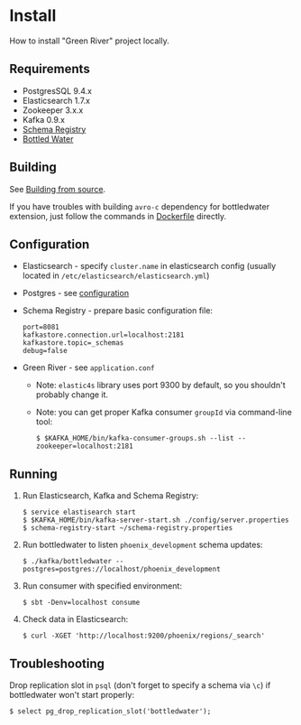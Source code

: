 # Install

How to install "Green River" project locally.

## Requirements

* PostgresSQL 9.4.x
* Elasticsearch 1.7.x
* Zookeeper 3.x.x
* Kafka 0.9.x
* [Schema Registry](https://github.com/confluentinc/schema-registry)
* [Bottled Water](https://github.com/FoxComm/bottledwater-pg)

## Building

See [Building from source](https://github.com/FoxComm/bottledwater-pg#building-from-source).

If you have troubles with building `avro-c` dependency for bottledwater extension, just follow the commands in [Dockerfile](https://github.com/FoxComm/bottledwater-pg/blob/master/build/Dockerfile.build#L21-L39) directly.

## Configuration

* Elasticsearch - specify `cluster.name` in elasticsearch config (usually located in `/etc/elasticsearch/elasticsearch.yml`)
* Postgres - see [configuration](https://github.com/FoxComm/bottledwater-pg#configuration)
* Schema Registry - prepare basic configuration file:

	```
	port=8081
	kafkastore.connection.url=localhost:2181
	kafkastore.topic=_schemas
	debug=false
	```

* Green River - see `application.conf`

	* Note: `elastic4s` library uses port 9300 by default, so you shouldn't probably change it.
	
	* Note: you can get proper Kafka consumer `groupId` via command-line tool: 

		```
		$ $KAFKA_HOME/bin/kafka-consumer-groups.sh --list --zookeeper=localhost:2181
		```

## Running

1. Run Elasticsearch, Kafka and Schema Registry:

	```
	$ service elastisearch start
	$ $KAFKA_HOME/bin/kafka-server-start.sh ./config/server.properties
	$ schema-registry-start ~/schema-registry.properties
	```

2. Run bottledwater to listen `phoenix_development` schema updates:

	```
	$ ./kafka/bottledwater --postgres=postgres://localhost/phoenix_development
	```

3. Run consumer with specified environment:

	```
	$ sbt -Denv=localhost consume
	```

4. Check data in Elasticsearch:

	```
	$ curl -XGET 'http://localhost:9200/phoenix/regions/_search'
	```

## Troubleshooting

Drop replication slot in `psql` (don't forget to specify a schema via `\c`) if bottledwater won't start properly:

```
$ select pg_drop_replication_slot('bottledwater');
```
